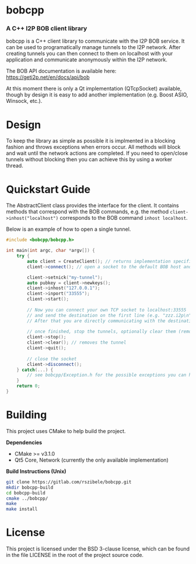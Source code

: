 # **bobcpp** #

### A C++ I2P BOB client library

bobcpp is a C++ client library to communicate with the I2P BOB service.
It can be used to programatically manage tunnels to the I2P network.
After creating tunnels you can then connect to them on localhost with your application and communicate anonymously within the I2P network.

The BOB API documentation is available here: https://geti2p.net/en/docs/api/bob

At this moment there is only a Qt implementation (QTcpSocket) available, though by design it is easy to add another implementation (e.g. Boost ASIO, Winsock, etc.).

# Design

To keep the library as simple as possible it is implmented in a blocking fashion and throws exceptions when errors occur.
All methods will block and wait until the network actions are completed.
If you need to open/close tunnels without blocking then you can achieve this by using a worker thread.

# Quickstart Guide

The AbstractClient class provides the interface for the client.
It contains methods that correspond with the BOB commands, e.g. the method `client->inhost("localhost")` corresponds to the BOB command `inhost localhost`.

Below is an example of how to open a single tunnel.

```cpp
#include <bobcpp/bobcpp.h>

int main(int argc, char *argv[]) {
    try {
        auto client = CreateClient(); // returns implementation specific shared pointer
        client->connect(); // open a socket to the default BOB host and port

        client->setnick("my-tunnel");
        auto pubkey = client->newkeys();
        client->inhost("127.0.0.1");
        client->inport("33555");
        client->start();
        
        // Now you can connect your own TCP socket to localhost:33555
        // and send the destination on the first line (e.g. "zzz.i2p\n" without quotes)to connect to it.
        // After that you are directly communicating with the destination.
        
        // once finished, stop the tunnels, optionally clear them (remove from BOB) and then quit and disconnect.
        client->stop();
        client->clear(); // removes the tunnel
        client->quit();
        
        // close the socket
        client->disconnect();
    } catch(...) {
        // see bobcpp/Exception.h for the possible exceptions you can handle / possibly recover from
    }
    return 0;
}
```

# Building

This project uses CMake to help build the project.

**Dependencies**

* CMake >= v3.1.0
* Qt5 Core, Network (currently the only available implementation)

**Build Instructions (Unix)**

```bash
git clone https://gitlab.com/rszibele/bobcpp.git
mkdir bobcpp-build
cd bobcpp-build
cmake ../bobcpp/
make
make install
```

# License

This project is licensed under the BSD 3-clause license, which can be found in the file LICENSE in the root of the project source code.
